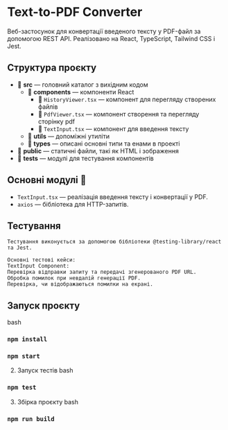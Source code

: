 # Text-to-PDF Converter

Веб-застосунок для конвертації введеного тексту у PDF-файл за допомогою REST API. Реалізовано на React, TypeScript, Tailwind CSS і Jest.

## Структура проєкту

- 📂 **src** — головний каталог з вихідним кодом
  - 📄 **components** — компоненти React
    - 📄 `HistoryViewer.tsx` — компонент для перегляду створених файлів
    - 📄 `PdfViewer.tsx` — компонент створення та перегляду сторінку pdf
    - 📄 `TextInput.tsx` — компонент для введення тексту
  - 📄 **utils** — допоміжні утиліти
  - 📄 **types** —    описані основні типи та енами в проекті
- 📂 **public** — статичні файли, такі як HTML і зображення
- 📂 **tests** — модулі для тестування компонентів

## Основні модулі 📜

- `TextInput.tsx` — реалізація введення тексту і конвертації у PDF.
- `axios` — бібліотека для HTTP-запитів.

## Тестування
    Тестування виконується за допомогою бібліотеки @testing-library/react та Jest.

    Основні тестові кейси:
    TextInput Component:
    Перевірка відправки запиту та передачі згенерованого PDF URL.
    Обробка помилок при невдалій генерації PDF.
    Перевірка, чи відображаються помилки на екрані.


## Запуск проєкту
bash
### `npm install`
### `npm start`

2. Запуск тестів
bash
###  `npm test`

3. Збірка проєкту
bash
###  `npm run build`


